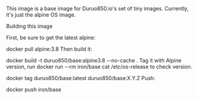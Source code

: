 This image is a base image for Duruo850.io's set of tiny images. Currently, it's just the alpine OS image.

Building this image

First, be sure to get the latest alpine:

docker pull alpine:3.8
Then build it:

docker build -t duruo850/base:alpine3.8 --no-cache .
Tag it with Alpine version, run docker run --rm iron/base cat /etc/os-release to check version.

docker tag duruo850/base:latest duruo850/base:X.Y.Z
Push:

docker push iron/base
